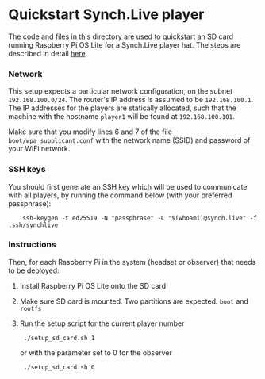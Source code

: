 # Quickstart Synch.Live player

The code and files in this directory are used to quickstart an SD card running Raspberry Pi OS Lite for a Synch.Live player hat. The steps are described in detail [here](https://mis.pm/synch-live-part-4#player-setup).

### Network

This setup expects a particular network configuration, on the subnet `192.168.100.0/24`. The router's IP address is assumed to be `192.168.100.1`. The IP addresses for the players are statically allocated, such that the machine with the hostname `player1` will be found at `192.168.100.101`. 

Make sure that you modify lines 6 and 7 of the file `boot/wpa_supplicant.conf` with the network name (SSID) and password of your WiFi network.

### SSH keys

You should first generate an SSH key which will be used to communicate with all players, by running the command below (with your preferred passphrase):

        ssh-keygen -t ed25519 -N "passphrase" -C "$(whoami)@synch.live" -f .ssh/synchlive

### Instructions

Then, for each Raspberry Pi in the system (headset or observer) that needs to be deployed:

1. Install Raspberry Pi OS Lite onto the SD card
2. Make sure SD card is mounted. Two partitions are expected: `boot` and `rootfs`
3. Run the setup script for the current player number

        ./setup_sd_card.sh 1

   or with the parameter set to 0 for the observer

        ./setup_sd_card.sh 0
